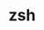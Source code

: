 ---
title: "zsh"
layout: cache
categories: [package, develop-2024-03-24]
meta: {"versions": ["5.8"], "compilers": ["cce@=15.0.1", "gcc@=10.3.0", "gcc@=11.4.0", "gcc@=9.4.0", "oneapi@=2024.0.0"], "oss": ["rhel8", "sle_hpc15", "ubuntu20.04", "ubuntu22.04"], "platforms": ["linux"], "targets": ["neoverse_v1", "neoverse_v2", "ppc64le", "x86_64_v3", "x86_64_v4", "zen4"], "stacks": ["e4s", "e4s-cray-rhel", "e4s-cray-sles", "e4s-neoverse-v2", "e4s-neoverse_v1", "e4s-oneapi", "e4s-power", "root"], "num_specs": 7, "num_specs_by_stack": {"root": 7, "e4s-cray-rhel": 1, "e4s-cray-sles": 1, "e4s-power": 1, "e4s-neoverse_v1": 1, "e4s-neoverse-v2": 1, "e4s": 1, "e4s-oneapi": 1}}
spec_details: [{"hash": "krmydvshkk3jmj4d4bpkkxuokevndx3p", "compiler": "cce@=15.0.1", "versions": ["5.8"], "os": "rhel8", "platform": "linux", "target": "zen4", "variants": ["build_system=autotools", "~etcdir", "~lmod", "+skip-tcsetpgrp-test"], "stacks": ["root", "e4s-cray-rhel"], "size": "-", "tarball": "https://binaries.spack.io/develop-2024-03-24/build_cache/linux-rhel8-zen4/cce-15.0.1/zsh-5.8/linux-rhel8-zen4-cce-15.0.1-zsh-5.8-krmydvshkk3jmj4d4bpkkxuokevndx3p.spack"}, {"hash": "yoscr3wydrtvxln2theea6htqov72bfy", "compiler": "gcc@=10.3.0", "versions": ["5.8"], "os": "sle_hpc15", "platform": "linux", "target": "x86_64_v4", "variants": ["build_system=autotools", "~etcdir", "~lmod", "+skip-tcsetpgrp-test"], "stacks": ["root", "e4s-cray-sles"], "size": "-", "tarball": "https://binaries.spack.io/develop-2024-03-24/build_cache/linux-sle_hpc15-x86_64_v4/gcc-10.3.0/zsh-5.8/linux-sle_hpc15-x86_64_v4-gcc-10.3.0-zsh-5.8-yoscr3wydrtvxln2theea6htqov72bfy.spack"}, {"hash": "yaawu23pwvedvvlxgi5qy4ni2pnumswa", "compiler": "gcc@=9.4.0", "versions": ["5.8"], "os": "ubuntu20.04", "platform": "linux", "target": "ppc64le", "variants": ["build_system=autotools", "~etcdir", "~lmod", "+skip-tcsetpgrp-test"], "stacks": ["root", "e4s-power"], "size": "-", "tarball": "https://binaries.spack.io/develop-2024-03-24/build_cache/linux-ubuntu20.04-ppc64le/gcc-9.4.0/zsh-5.8/linux-ubuntu20.04-ppc64le-gcc-9.4.0-zsh-5.8-yaawu23pwvedvvlxgi5qy4ni2pnumswa.spack"}, {"hash": "p4sz5dqhhyxbnnwv2cjd2m5nhwqswpss", "compiler": "gcc@=11.4.0", "versions": ["5.8"], "os": "ubuntu22.04", "platform": "linux", "target": "neoverse_v1", "variants": ["build_system=autotools", "~etcdir", "~lmod", "+skip-tcsetpgrp-test"], "stacks": ["root", "e4s-neoverse_v1"], "size": "-", "tarball": "https://binaries.spack.io/develop-2024-03-24/build_cache/linux-ubuntu22.04-neoverse_v1/gcc-11.4.0/zsh-5.8/linux-ubuntu22.04-neoverse_v1-gcc-11.4.0-zsh-5.8-p4sz5dqhhyxbnnwv2cjd2m5nhwqswpss.spack"}, {"hash": "mf7cons7nj5im76jmsqsjb2sxcxisyc6", "compiler": "gcc@=11.4.0", "versions": ["5.8"], "os": "ubuntu22.04", "platform": "linux", "target": "neoverse_v2", "variants": ["build_system=autotools", "~etcdir", "~lmod", "+skip-tcsetpgrp-test"], "stacks": ["e4s-neoverse-v2", "root"], "size": "-", "tarball": "https://binaries.spack.io/develop-2024-03-24/build_cache/linux-ubuntu22.04-neoverse_v2/gcc-11.4.0/zsh-5.8/linux-ubuntu22.04-neoverse_v2-gcc-11.4.0-zsh-5.8-mf7cons7nj5im76jmsqsjb2sxcxisyc6.spack"}, {"hash": "bs6u7vtyib6ompnnqb63hcmamflqpvm3", "compiler": "gcc@=11.4.0", "versions": ["5.8"], "os": "ubuntu22.04", "platform": "linux", "target": "x86_64_v3", "variants": ["build_system=autotools", "~etcdir", "~lmod", "+skip-tcsetpgrp-test"], "stacks": ["e4s", "root"], "size": "-", "tarball": "https://binaries.spack.io/develop-2024-03-24/build_cache/linux-ubuntu22.04-x86_64_v3/gcc-11.4.0/zsh-5.8/linux-ubuntu22.04-x86_64_v3-gcc-11.4.0-zsh-5.8-bs6u7vtyib6ompnnqb63hcmamflqpvm3.spack"}, {"hash": "vtcc46ykzef3r4wsowtu3sbyg5o4nfdv", "compiler": "oneapi@=2024.0.0", "versions": ["5.8"], "os": "ubuntu22.04", "platform": "linux", "target": "x86_64_v3", "variants": ["build_system=autotools", "~etcdir", "~lmod", "+skip-tcsetpgrp-test"], "stacks": ["root", "e4s-oneapi"], "size": "-", "tarball": "https://binaries.spack.io/develop-2024-03-24/build_cache/linux-ubuntu22.04-x86_64_v3/oneapi-2024.0.0/zsh-5.8/linux-ubuntu22.04-x86_64_v3-oneapi-2024.0.0-zsh-5.8-vtcc46ykzef3r4wsowtu3sbyg5o4nfdv.spack"}]
---